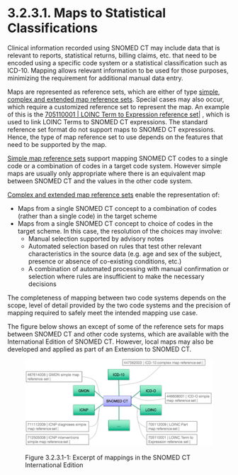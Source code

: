 # 3.2.3.1. Maps to Statistical Classifications

Clinical information recorded using SNOMED CT may include data that is relevant to reports, statistical returns, billing claims, etc. that need to be encoded using a specific code system or a statistical classification such as ICD-10. Mapping allows relevant information to be used for those purposes, minimizing the requirement for additional manual data entry. 

Maps are represented as reference sets, which are either of type [simple](/pages/createpage.action?spaceKey=DOCRELFMT&title=5.2.9+Simple+Map+Reference+Set), [complex and extended map reference sets](https://confluence.ihtsdotools.org/display/DOCRELFMT/5.2.3.3+Complex+and+Extended+Map+from+SNOMED+CT+Reference+Sets). Special cases may also occur, which require a customized reference set to represent the map. An example of this is the [ 705110001 | LOINC Term to Expression reference set|](http://snomed.info/id/705110001 "705110001 | LOINC Term to Expression reference set |") , which is used to link LOINC Terms to SNOMED CT expressions. The standard reference set format do not support maps to SNOMED CT expressions. Hence, the type of map reference set to use depends on the features that need to be supported by the map. 

[Simple map reference sets](/pages/createpage.action?spaceKey=DOCRELFMT&title=5.2.9+Simple+Map+Reference+Set) support mapping SNOMED CT codes to a single code or a combination of codes in a target code system. However simple maps are usually only appropriate where there is an equivalent map between SNOMED CT and the values in the other code system. 

[Complex and extended map reference sets](https://confluence.ihtsdotools.org/display/DOCRELFMT/5.2.3.3+Complex+and+Extended+Map+from+SNOMED+CT+Reference+Sets) enable the representation of: 

  * Maps from a single SNOMED CT concept to a combination of codes (rather than a single code) in the target scheme 
  * Maps from a single SNOMED CT concept to choice of codes in the target scheme. In this case, the resolution of the choices may involve: 
    * Manual selection supported by advisory notes
    * Automated selection based on rules that test other relevant characteristics in the source data (e.g. age and sex of the subject, presence or absence of co-existing conditions, etc.) 
    * A combination of automated processing with manual confirmation or selection where rules are insufficient to make the necessary decisions 

The completeness of mapping between two code systems depends on the scope, level of detail provided by the two code systems and the precision of mapping required to safely meet the intended mapping use case. 

The figure below shows an except of some of the reference sets for maps between SNOMED CT and other code systems, which are available with the International Edition of SNOMED CT. However, local maps may also be developed and applied as part of an Extension to SNOMED CT. 

<figure><img src="../../../images/35985625.png" alt="" title=""><figcaption><p>Figure 3.2.3.1-1: Excerpt of mappings in the SNOMED CT International Edition</p></figcaption></figure>

